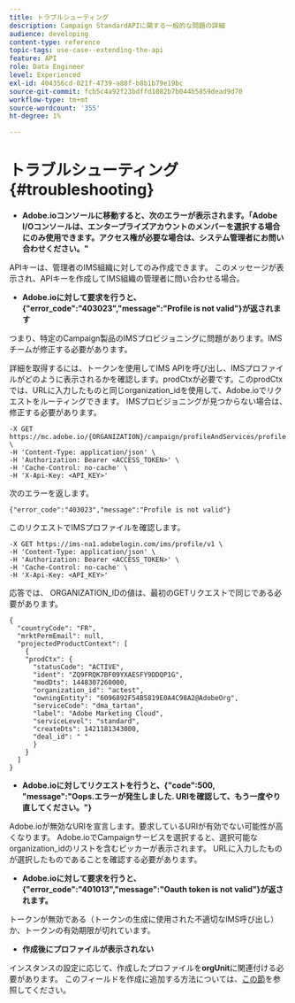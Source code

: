 ```yaml
---
title: トラブルシューティング
description: Campaign StandardAPIに関する一般的な問題の詳細
audience: developing
content-type: reference
topic-tags: use-case--extending-the-api
feature: API
role: Data Engineer
level: Experienced
exl-id: 404356cd-021f-4739-a88f-b8b1b79e19bc
source-git-commit: fcb5c4a92f23bdffd1082b7b044b5859dead9d70
workflow-type: tm+mt
source-wordcount: '355'
ht-degree: 1%

---
```


# トラブルシューティング {#troubleshooting}

* **Adobe.ioコンソールに移動すると、次のエラーが表示されます。「Adobe I/Oコンソールは、エンタープライズアカウントのメンバーを選択する場合にのみ使用できます。アクセス権が必要な場合は、システム管理者にお問い合わせください。&quot;**

APIキーは、管理者のIMS組織に対してのみ作成できます。 このメッセージが表示され、APIキーを作成してIMS組織の管理者に問い合わせる場合。

* **Adobe.ioに対して要求を行うと、{&quot;error_code&quot;:&quot;403023&quot;,&quot;message&quot;:&quot;Profile is not valid&quot;}が返されます**

つまり、特定のCampaign製品のIMSプロビジョニングに問題があります。IMSチームが修正する必要があります。

詳細を取得するには、トークンを使用してIMS APIを呼び出し、IMSプロファイルがどのように表示されるかを確認します。prodCtxが必要です。このprodCtxでは、URLに入力したものと同じorganization_idを使用して、Adobe.ioでリクエストをルーティングできます。
IMSプロビジョニングが見つからない場合は、修正する必要があります。

```
-X GET https://mc.adobe.io/{ORGANIZATION}/campaign/profileAndServices/profile \
-H 'Content-Type: application/json' \
-H 'Authorization: Bearer <ACCESS_TOKEN>' \
-H 'Cache-Control: no-cache' \
-H 'X-Api-Key: <API_KEY>'
```

次のエラーを返します。

```
{"error_code":"403023","message":"Profile is not valid"}
```

このリクエストでIMSプロファイルを確認します。

```
-X GET https://ims-na1.adobelogin.com/ims/profile/v1 \
-H 'Content-Type: application/json' \
-H 'Authorization: Bearer <ACCESS_TOKEN>' \
-H 'Cache-Control: no-cache' \
-H 'X-Api-Key: <API_KEY>'
```

応答では、 ORGANIZATION_IDの値は、最初のGETリクエストで同じである必要があります。

```
{
  "countryCode": "FR",
  "mrktPermEmail": null,
  "projectedProductContext": [
    {
    "prodCtx": {
      "statusCode": "ACTIVE",
      "ident": "ZQ9FRQK7BF09YXAESFY9DDQP1G",
      "modDts": 1448307260000,
      "organization_id": "actest",
      "owningEntity": "6096892F54B5819E0A4C98A2@AdobeOrg",
      "serviceCode": "dma_tartan",
      "label": "Adobe Marketing Cloud",
      "serviceLevel": "standard",
      "createDts": 1421181343000,
      "deal_id": " "
      }
    }
  ]
}
```

* **Adobe.ioに対してリクエストを行うと、{&quot;code&quot;:500, &quot;message&quot;:&quot;Oops.エラーが発生しました. URIを確認して、もう一度やり直してください。&quot;}**

Adobe.ioが無効なURIを宣言します。要求しているURIが有効でない可能性が高くなります。 Adobe.ioでCampaignサービスを選択すると、選択可能なorganization_idのリストを含むピッカーが表示されます。 URLに入力したものが選択したものであることを確認する必要があります。

* **Adobe.ioに対して要求を行うと、{&quot;error_code&quot;:&quot;401013&quot;,&quot;message&quot;:&quot;Oauth token is not valid&quot;}が返されます。**

トークンが無効である（トークンの生成に使用された不適切なIMS呼び出し）か、トークンの有効期限が切れています。

* **作成後にプロファイルが表示されない**

インスタンスの設定に応じて、作成したプロファイルを&#x200B;**orgUnit**&#x200B;に関連付ける必要があります。 このフィールドを作成に追加する方法については、[この節](../../api/using/creating-profiles.md)を参照してください。

<!-- * (error duplicate key : quand tu crées un profile qui existe déjà , il faut faire un patch pour updater le profile plutôt qu’un POST)

With Curl
List all profiles

Create a profile

Update the mobilePhone attribute of a profile

API Calls on Service

GET the list of services

-->

<!--

How to find and use a filter?
Error codes:

* PAtch sur Age = message d'erreur :
500
Cannot update the 'age' property that is read-only
'age' property is not valid for the 'profile' resource.
-->

<!--
How to filter a list of subscribed profiles with available profile filters ? by date (by les filtres dispo sur la ressource) ?

Pattern classique :

recupérer la liste des subscriptions filtrées d'un profile
1) get sur profile
2) recup PKey
3) get sur PKey
4) get sur href des subscriptions

Comment savoir quel filtre appliquer ?

1) get sur metadata de profile
2) retourne description de la collection subscription
3) get sur la valeur du champ resTarget
4) get sur le href dans filters
5) retourne les filtres applicables sur l'url des data.

-->
